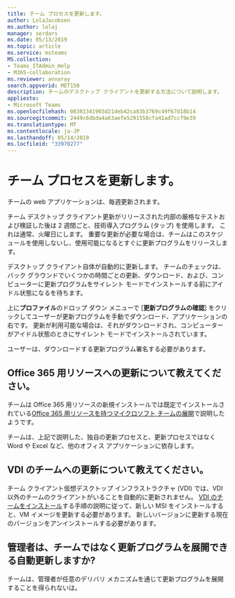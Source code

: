 ```yaml
---
title: チーム プロセスを更新します。
author: LolaJacobsen
ms.author: lolaj
manager: serdars
ms.date: 05/13/2019
ms.topic: article
ms.service: msteams
MS.collection:
- Teams_ITAdmin_Help
- M365-collaboration
ms.reviewer: annaray
search.appverid: MET150
description: チームのデスクトップ クライアントを更新する方法について説明します。
appliesto:
- Microsoft Teams
ms.openlocfilehash: 08381341903d21deb42ca83b3769c49f67d18b14
ms.sourcegitcommit: 2449c6dbda4a63aefe5291558cfa41ad7ccf9e39
ms.translationtype: MT
ms.contentlocale: ja-JP
ms.lasthandoff: 05/14/2019
ms.locfileid: "33970277"
---
```

# <a name="teams-update-process"></a>チーム プロセスを更新します。

チームの web アプリケーションは、毎週更新されます。

チーム デスクトップ クライアント更新がリリースされた内部の厳格なテストおよび検証した後は 2 週間ごと、技術導入プログラム (タップ) を使用します。 これは通常、火曜日にします。 重要な更新が必要な場合は、チームはこのスケジュールを使用しないし、使用可能になるとすぐに更新プログラムをリリースします。

デスクトップ クライアント自体が自動的に更新します。 チームのチェックは、バック グラウンドでいくつかの時間ごとの更新、ダウンロード、および、コンピューターに更新プログラムをサイレント モードでインストールする前にアイドル状態になるを待ちます。

上に**プロファイル**のドロップ ダウン メニューで [**更新プログラムの確認**] をクリックしてユーザーが更新プログラムを手動でダウンロード、アプリケーションの右です。 更新が利用可能な場合は、それがダウンロードされ、コンピューターがアイドル状態のときにサイレント モードでインストールされています。

ユーザーは、ダウンロードする更新プログラム署名する必要があります。

## <a name="what-about-updates-to-office-365-proplus"></a>Office 365 用リソースへの更新について教えてください。

チームは Office 365 用リソースの新規インストールでは既定でインストールされている[Office 365 用リソースを持つマイクロソフト チームの展開](https://docs.microsoft.com/DeployOffice/teams-install)で説明したようです。 

チームは、上記で説明した、独自の更新プロセスと、更新プロセスではなく Word や Excel など、他のオフィス アプリケーションに依存します。

## <a name="what-about-updates-to-teams-on-vdi"></a>VDI のチームへの更新について教えてください。

チーム クライアント仮想デスクトップ インフラストラクチャ (VDI) では、VDI 以外のチームのクライアントがいることを自動的に更新されません。 [VDI のチームをインストール](https://docs.microsoft.com/microsoftteams/teams-for-vdi#install-teams-on-vdi)する手順の説明に従って、新しい MSI をインストールすると、VM イメージを更新する必要があります。 新しいバージョンに更新する現在のバージョンをアンインストールする必要があります。

## <a name="can-admins-deploy-updates-instead-of-teams-auto-updating"></a>管理者は、チームではなく更新プログラムを展開できる自動更新しますか?

チームは、管理者が任意のデリバリ メカニズムを通じて更新プログラムを展開することを得られないは。
